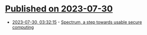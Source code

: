 # [Published on 2023-07-30](index.md)

* [2023-07-30, 03:32:15](https://lobste.rs/s/mjjpc7/spectrum_step_towards_usable_secure) - [Spectrum, a step towards usable secure computing](https://spectrum-os.org/)
